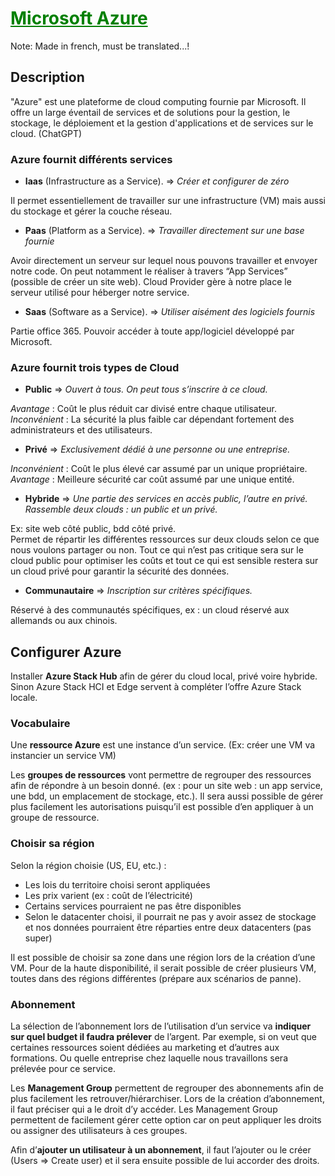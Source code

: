 # <span style="color: green"><u>**Microsoft Azure**</u></span>

Note: Made in french, must be translated...!

## **Description**
"Azure" est une plateforme de cloud computing fournie par Microsoft. Il offre un large éventail de services et de solutions pour la gestion, le stockage, le déploiement et la gestion d'applications et de services sur le cloud. (ChatGPT)

### Azure fournit différents services
- **Iaas** (Infrastructure as a Service). ⇒ *Créer et configurer de zéro* 

Il permet essentiellement de travailler sur une infrastructure (VM) mais aussi du stockage et gérer la couche réseau.

- **Paas** (Platform as a Service). ⇒ *Travailler directement sur une base fournie*

Avoir directement un serveur sur lequel nous pouvons travailler et envoyer notre code. On peut notamment le réaliser à travers “App Services” (possible de créer un site web). Cloud Provider gère à notre place le serveur utilisé pour héberger notre service.

- **Saas** (Software as a Service). ⇒ *Utiliser aisément des logiciels fournis*

Partie office 365. Pouvoir accéder à toute app/logiciel développé par Microsoft. 

### Azure fournit trois types de Cloud
- **Public** ⇒ *Ouvert à tous. On peut tous s’inscrire à ce cloud.*

*Avantage* : Coût le plus réduit car divisé entre chaque utilisateur. <br>
*Inconvénient* : La sécurité la plus faible car dépendant fortement des administrateurs et des utilisateurs.

- **Privé** ⇒ *Exclusivement dédié à une personne ou une entreprise.*

*Inconvénient* : Coût le plus élevé car assumé par un unique propriétaire. <br>
*Avantage* : Meilleure sécurité car coût assumé par une unique entité.

- **Hybride** ⇒ *Une partie des services en accès public, l’autre en privé. Rassemble deux clouds : un public et un privé.*

Ex: site web côté public, bdd côté privé. <br>
Permet de répartir les différentes ressources sur deux clouds selon ce que nous voulons partager ou non. Tout ce qui n’est pas critique sera sur le cloud public pour optimiser les coûts et tout ce qui est sensible restera sur un cloud privé pour garantir la sécurité des données.

- **Communautaire** ⇒ *Inscription sur critères spécifiques.*

Réservé à des communautés spécifiques, ex : un cloud réservé aux allemands ou aux chinois.



## **Configurer Azure**
Installer **Azure Stack Hub** afin de gérer du cloud local, privé voire hybride. <br>
Sinon Azure Stack HCI et Edge servent à compléter l’offre Azure Stack locale.

### Vocabulaire
Une **ressource Azure** est une instance d’un service. (Ex: créer une VM va instancier un service VM) 

Les **groupes de ressources** vont permettre de regrouper des ressources afin de répondre à un besoin donné. (ex : pour un site web : un app service, une bdd, un emplacement de stockage, etc.). Il sera aussi possible de gérer plus facilement les autorisations puisqu’il est possible d’en appliquer à un groupe de ressource.

### Choisir sa région
Selon la région choisie (US, EU, etc.) : 
- Les lois du territoire choisi seront appliquées
- Les prix varient (ex : coût de l’électricité)
- Certains services pourraient ne pas être disponibles
- Selon le datacenter choisi, il pourrait ne pas y avoir assez de stockage et nos données pourraient être réparties entre deux datacenters (pas super)

Il est possible de choisir sa zone dans une région lors de la création d’une VM. Pour de la haute disponibilité, il serait possible de créer plusieurs VM, toutes dans des régions différentes (prépare aux scénarios de panne).

### Abonnement 
La sélection de l’abonnement lors de l’utilisation d’un service va **indiquer sur quel budget il faudra prélever** de l’argent. Par exemple, si on veut que certaines ressources soient dédiées au marketing et d’autres aux formations. Ou quelle entreprise chez laquelle nous travaillons sera prélevée pour ce service.

Les **Management Group** permettent de regrouper des abonnements afin de plus facilement les retrouver/hiérarchiser.
Lors de la création d’abonnement, il faut préciser qui a le droit d’y accéder. Les Management Group permettent de facilement gérer cette option car on peut appliquer les droits ou assigner des utilisateurs à ces groupes.

Afin d’**ajouter un utilisateur à un abonnement**, il faut l’ajouter ou le créer (Users ⇒ Create user) et il sera ensuite possible de lui accorder des droits.

